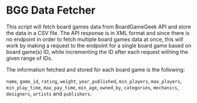 # BGG Data Fetcher

This script will fetch board games data from BoardGameGeek API and store the data in a CSV file. The API response is in XML format and since there is no endpoint in order to fetch multiple board games data at once, this will work by making a request to the endpoint for a single board game based on board game(s) ID, while incrementing the ID after each request withing the given range of IDs.

The information fetched and stored for each board game is the following:

`name`, `game_id`, `rating`, `weight`, `year_published`, `min_players`, `max_players`, `min_play_time`, `max_pay_time`, `min_age`, `owned_by`, `categories`, `mechanics`, `designers`, `artists` and `publishers`.
